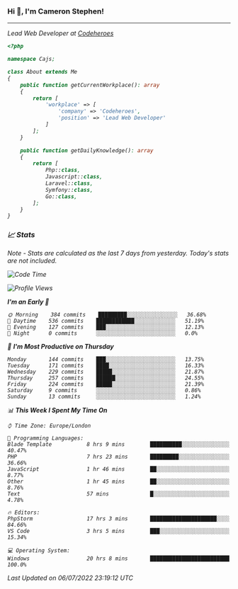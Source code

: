 ### Hi 👋, I'm Cameron Stephen!
<hr>
<p><em>Lead Web Developer at <a href="https://codeheroes.co.uk">Codeheroes</a></p>


```php
<?php

namespace Cajs;

class About extends Me
{
    public function getCurrentWorkplace(): array
    {
        return [
            'workplace' => [
                'company' => 'Codeheroes',
                'position' => 'Lead Web Developer'
            ]
        ];
    }

    public function getDailyKnowledge(): array
    {
        return [
            Php::class,
            Javascript::class,
            Laravel::class,
            Symfony::class,
            Go::class,
        ];
    }
}
```

### 📈 Stats
<p><em>Note - Stats are calculated as the last 7 days from yesterday. Today's stats are not included.</em></p>


<!--START_SECTION:waka-->
![Code Time](http://img.shields.io/badge/Code%20Time-0%20secs-blue)

![Profile Views](http://img.shields.io/badge/Profile%20Views-0-blue)

**I'm an Early 🐤** 

```text
🌞 Morning    384 commits    █████████░░░░░░░░░░░░░░░░   36.68% 
🌆 Daytime    536 commits    ████████████░░░░░░░░░░░░░   51.19% 
🌃 Evening    127 commits    ███░░░░░░░░░░░░░░░░░░░░░░   12.13% 
🌙 Night      0 commits      ░░░░░░░░░░░░░░░░░░░░░░░░░   0.0%

```
📅 **I'm Most Productive on Thursday** 

```text
Monday       144 commits    ███░░░░░░░░░░░░░░░░░░░░░░   13.75% 
Tuesday      171 commits    ████░░░░░░░░░░░░░░░░░░░░░   16.33% 
Wednesday    229 commits    █████░░░░░░░░░░░░░░░░░░░░   21.87% 
Thursday     257 commits    ██████░░░░░░░░░░░░░░░░░░░   24.55% 
Friday       224 commits    █████░░░░░░░░░░░░░░░░░░░░   21.39% 
Saturday     9 commits      ░░░░░░░░░░░░░░░░░░░░░░░░░   0.86% 
Sunday       13 commits     ░░░░░░░░░░░░░░░░░░░░░░░░░   1.24%

```


📊 **This Week I Spent My Time On** 

```text
⌚︎ Time Zone: Europe/London

💬 Programming Languages: 
Blade Template           8 hrs 9 mins        ██████████░░░░░░░░░░░░░░░   40.47% 
PHP                      7 hrs 23 mins       █████████░░░░░░░░░░░░░░░░   36.66% 
JavaScript               1 hr 46 mins        ██░░░░░░░░░░░░░░░░░░░░░░░   8.77% 
Other                    1 hr 45 mins        ██░░░░░░░░░░░░░░░░░░░░░░░   8.76% 
Text                     57 mins             █░░░░░░░░░░░░░░░░░░░░░░░░   4.78%

🔥 Editors: 
PhpStorm                 17 hrs 3 mins       █████████████████████░░░░   84.66% 
VS Code                  3 hrs 5 mins        ███░░░░░░░░░░░░░░░░░░░░░░   15.34%

💻 Operating System: 
Windows                  20 hrs 8 mins       █████████████████████████   100.0%

```


 Last Updated on 06/07/2022 23:19:12 UTC
<!--END_SECTION:waka-->
